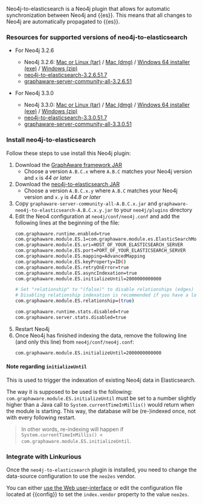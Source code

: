Neo4j-to-elasticsearch is a Neo4j plugin that allows for automatic synchronization
between Neo4j and {{es}}. This means that all changes to Neo4j are automatically
propagated to {{es}}.

### Resources for supported versions of neo4j-to-elasticsearch

<!--
- For Neo4j 3.1.0:
  - Neo4j 3.1.0: [Mac or Linux (tar)]({{neodl.unix}}3.1.0) / [Mac (dmg)]({{neodl.dmg}}3.1.0) / [Windows 64 installer (exe)]({{neodl.win}}3.1.0) / [Windows (zip)]({{neodl.winzip}}3.1.0)  
  - [neo4j-to-elasticsearch-3.1.0.44.7](https://products.graphaware.com/download/neo4j-to-elasticsearch/graphaware-neo4j-to-elasticsearch-3.1.0.44.7.jar)
  - [graphaware-server-community-all-3.1.0.44](https://products.graphaware.com/download/framework-server-community/graphaware-server-community-all-3.1.0.44.jar)

- For Neo4j 3.1.4
  - Neo4j 3.1.4: [Mac or Linux (tar)]({{neodl.unix}}3.1.4) / [Mac (dmg)]({{neodl.dmg}}3.1.4) / [Windows 64 installer (exe)]({{neodl.win}}3.1.4) / [Windows (zip)]({{neodl.winzip}}3.1.4)
  - [neo4j-to-elasticsearch-3.1.4.49.7](https://products.graphaware.com/download/neo4j-to-elasticsearch/graphaware-neo4j-to-elasticsearch-3.1.4.49.7.jar)
  - [graphaware-server-community-all-3.1.4.49](https://products.graphaware.com/download/framework-server-community/graphaware-server-community-all-3.1.4.49.jar)

- For Neo4j 3.2.1
  - Neo4j 3.2.1: [Mac or Linux (tar)]({{neodl.unix}}3.2.1) / [Mac (dmg)]({{neodl.dmg}}3.2.1) / [Windows 64 installer (exe)]({{neodl.win}}3.2.1) / [Windows (zip)]({{neodl.winzip}}3.2.1)
  - [neo4j-to-elasticsearch-3.2.1.51.7](https://products.graphaware.com/download/neo4j-to-elasticsearch/graphaware-neo4j-to-elasticsearch-3.2.1.51.7.jar)
  - [graphaware-server-community-all-3.2.1.51](https://products.graphaware.com/download/framework-server-community/graphaware-server-community-all-3.2.1.51.jar)

- For Neo4j 3.2.5
  - Neo4j 3.2.5: [Mac or Linux (tar)]({{neodl.unix}}3.2.5) / [Mac (dmg)]({{neodl.dmg}}3.2.5) / [Windows 64 installer (exe)]({{neodl.win}}3.2.5) / [Windows (zip)]({{neodl.winzip}}3.2.5)
  - [neo4j-to-elasticsearch-3.2.5.51.7](https://products.graphaware.com/download/neo4j-to-elasticsearch/graphaware-neo4j-to-elasticsearch-3.2.5.51.7.jar)
  - [graphaware-server-community-all-3.2.5.51](https://products.graphaware.com/download/framework-server-community/graphaware-server-community-all-3.2.5.51.jar)
-->

- For Neo4j 3.2.6
  - Neo4j 3.2.6: [Mac or Linux (tar)]({{neodl.unix}}3.2.6) / [Mac (dmg)]({{neodl.dmg}}3.2.6) / [Windows 64 installer (exe)]({{neodl.win}}3.2.6) / [Windows (zip)]({{neodl.winzip}}3.2.6)
  - [neo4j-to-elasticsearch-3.2.6.51.7](https://products.graphaware.com/download/neo4j-to-elasticsearch/graphaware-neo4j-to-elasticsearch-3.2.6.51.7.jar)
  - [graphaware-server-community-all-3.2.6.51](https://products.graphaware.com/download/framework-server-community/graphaware-server-community-all-3.2.6.51.jar)

- For Neo4j 3.3.0
  - Neo4j 3.3.0: [Mac or Linux (tar)]({{neodl.unix}}3.3.0) / [Mac (dmg)]({{neodl.dmg}}3.3.0) / [Windows 64 installer (exe)]({{neodl.win}}3.3.0) / [Windows (zip)]({{neodl.winzip}}3.3.0)
  - [neo4j-to-elasticsearch-3.3.0.51.7](https://products.graphaware.com/download/neo4j-to-elasticsearch/graphaware-neo4j-to-elasticsearch-3.3.0.51.7.jar)
  - [graphaware-server-community-all-3.3.0.51](https://products.graphaware.com/download/framework-server-community/graphaware-server-community-all-3.3.0.51.jar)

### Install neo4j-to-elasticsearch

Follow these steps to use install this Neo4j plugin:

1. Download the [GraphAware framework JAR](http://products.graphaware.com/?dir=framework-server-community)
   - Choose a version `A.B.C.x` where `A.B.C` matches your Neo4j version and `x` is *44 or later*
2. Download the [neo4j-to-elasticsearch JAR](http://products.graphaware.com/?dir=neo4j-to-elasticsearch)
   - Choose a version `A.B.C.x.y` where `A.B.C` matches your Neo4j version and `x.y` is *44.8 or later*
3. Copy `graphaware-server-community-all-A.B.C.x.jar` and `graphaware-neo4j-to-elasticsearch-A.B.C.x.y.jar` to your `neo4j/plugins` directory
4. Edit the Neo4 configuration at `neo4j/conf/neo4j.conf` and add the following lines at the beginning of the file:
   ```sh
   com.graphaware.runtime.enabled=true
   com.graphaware.module.ES.1=com.graphaware.module.es.ElasticSearchModuleBootstrapper
   com.graphaware.module.ES.uri=HOST_OF_YOUR_ELASTICSEARCH_SERVER
   com.graphaware.module.ES.port=PORT_OF_YOUR_ELASTICSEARCH_SERVER
   com.graphaware.module.ES.mapping=AdvancedMapping
   com.graphaware.module.ES.keyProperty=ID()
   com.graphaware.module.ES.retryOnError=true
   com.graphaware.module.ES.asyncIndexation=true
   com.graphaware.module.ES.initializeUntil=2000000000000

   # Set "relationship" to "(false)" to disable relationships (edges) indexation.
   # Disabling relationship indexation is recommended if you have a lot of relationships and don't need to search them.
   com.graphaware.module.ES.relationship=(true)

   com.graphaware.runtime.stats.disabled=true
   com.graphaware.server.stats.disabled=true
   ```
5. Restart Neo4j
6. Once Neo4j has finished indexing the data, remove the following line (and only this line) from `neo4j/conf/neo4j.conf`:
   ```sh
   com.graphaware.module.ES.initializeUntil=2000000000000
   ```

#### Note regarding `initializeUntil`
This is used to trigger the indexation of existing Neo4j data in Elasticsearch.

The way it is supposed to be used is the following: `com.graphaware.module.ES.initializeUntil` must
be set to a number slightly higher than a Java call to `System.currentTimeInMillis()` would return
when the module is starting.
This way, the database will be (re-)indexed once, not with every following restart.

> In other words, re-indexing will happen if `System.currentTimeInMillis() < com.graphaware.module.ES.initializeUntil`.

### Integrate with Linkurious

Once the `neo4j-to-elasticsearch` plugin is installed, you need to change
the data-source configuration to use the `neo2es` vendor.

You can either [use the Web user-interface](/search/#using-the-web-user-interface)
or edit the configuration file located at {{config}} to set the `index.vendor` property to the value `neo2es`.
